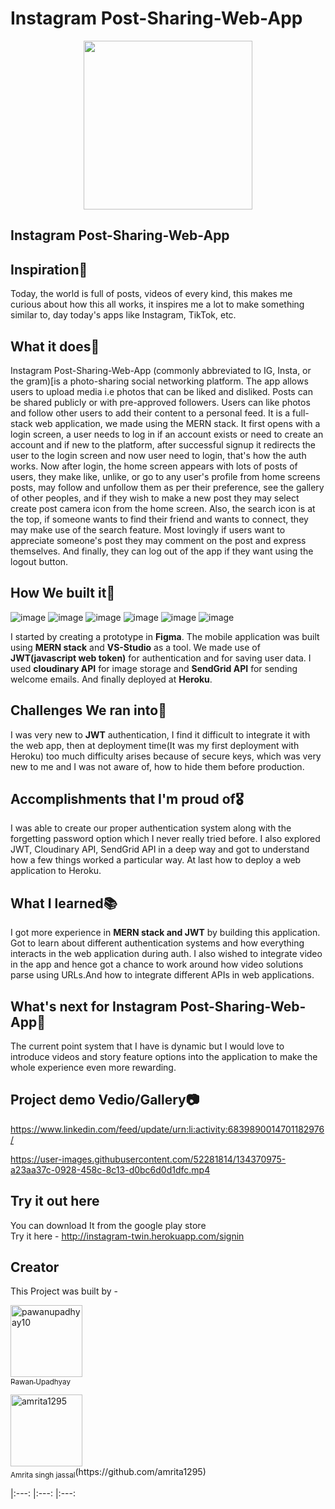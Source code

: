 #  Instagram Post-Sharing-Web-App
<p align="center">
<img src="https://media.distractify.com/brand-img/qR1RRaxtc/2160x1130/instagram2-1625774285074.jpg" width="270" height="270">
  </p>
<h2>Instagram Post-Sharing-Web-App</h2>

## Inspiration🌠
 Today, the world is full of posts, videos of every kind, this makes me curious about how this all works, it inspires me a lot to make something similar to, day today's apps like Instagram, TikTok, etc.

## What it does🚀
Instagram Post-Sharing-Web-App (commonly abbreviated to IG, Insta, or the gram)[is a photo-sharing social networking platform. The app allows users to upload media i.e photos that can be liked and disliked. Posts can be shared publicly or with pre-approved followers. Users can like photos and follow other users to add their content to a personal feed.
It is a full-stack web application, we made using the MERN stack. It first opens with a login screen, a user needs to log in if an account exists or need to create an account and if new to the platform, after successful signup it redirects the user to the login screen and now user need to login, that's how the auth works. 
Now after login, the home screen appears with lots of posts of users, they make like, unlike, or go to any user's profile from home screens posts, may follow and unfollow them as per their preference, see the gallery of other peoples, and if they wish to make a new post they may select create post camera icon from the home screen.
Also, the search icon is at the top, if someone wants to find their friend and wants to connect, they may make use of the search feature.
Most lovingly if users want to appreciate someone's post they may comment on the post and express themselves.
And finally, they can log out of the app if they want using the logout button.
  
## How We built it🔨
![image](https://img.shields.io/badge/Figma-F24E1E?style=for-the-badge&logo=figma&logoColor=white) ![image](https://img.shields.io/badge/mongodb-0175C2?style=for-the-badge&logo=mongodb&logoColor=white) ![image](https://img.shields.io/badge/React-02569B?style=for-the-badge&logo=React&logoColor=white) ![image](https://img.shields.io/badge/express.js-%23039BE5.svg?style=for-the-badge&logo=express.js) ![image](https://img.shields.io/badge/Node.js-%23121011.svg?style=for-the-badge&logo=Node.js&logoColor=white) ![image](https://img.shields.io/badge/github-%23121011.svg?style=for-the-badge&logo=github&logoColor=white) </br>

I started by creating a prototype in **Figma**. The mobile application was built using **MERN stack** and **VS-Studio** as a tool. We made use of **JWT(javascript web token)** for authentication and for saving user data. I used **cloudinary API** for image storage and **SendGrid API** for sending welcome emails. And finally deployed at **Heroku**.

## Challenges We ran into🔴
 I was very new to **JWT** authentication, I find it difficult to integrate it with the web app, then at deployment time(It was my first deployment with Heroku) too much difficulty arises because of secure keys, which was very new to me and I was not aware of, how to hide them before production.

## Accomplishments that I'm proud of🎖
I was able to create our proper authentication system along with the forgetting password option which I never really tried before. I also explored JWT, Cloudinary API, SendGrid API in a deep way and got to understand how a few things worked a particular way. At last how to deploy a web application to Heroku.
## What I learned📚
I got more experience in **MERN stack and JWT** by building this application.  Got to learn about different authentication systems and how everything interacts in the web application during auth. I also wished to integrate video in the app and hence got a chance to work around how video solutions parse using URLs.And how to integrate different APIs in web applications.

## What's next for Instagram Post-Sharing-Web-App🎉
The current point system that I have is dynamic but I would love to introduce videos and story feature options into the application to make the whole experience even more rewarding.

## Project demo Vedio/Gallery📷
   https://www.linkedin.com/feed/update/urn:li:activity:6839890014701182976/

https://user-images.githubusercontent.com/52281814/134370975-a23aa37c-0928-458c-8c13-d0bc6d0d1dfc.mp4

## Try it out here
You can download It from the google play store</br>
Try it here - http://instagram-twin.herokuapp.com/signin

## Creator
This Project was built by - 
[<p align="left"><img alt="pawanupadhyay10" src="https://user-images.githubusercontent.com/52281814/134037647-3a61a8ae-b69c-4fa6-aaf0-cfbc657af22a.jpg" width="115"><br><sub>Pawan Upadhyay</sub>](https://github.com/pawanupadhyay10) 
</p>
<p align="left"><img alt="amrita1295" width="115"><br><sub>Amrita singh jassal</sub>(https://github.com/amrita1295) 
</p>
|:---: |:---: |:---: 

